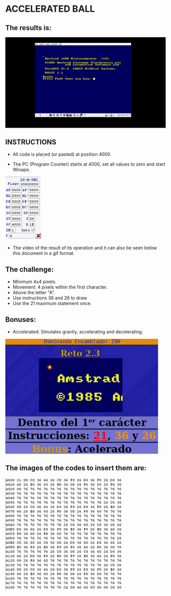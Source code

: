 # ACCELERATED BALL

## The results is:

![](https://github.com/aggranadoss/amstradcpc-machine-code/blob/master/images/accelerated_ball/gifs/accelerated_ball.gif)


## INSTRUCTIONS

- All code is placed (or pasted) at position 4000.

- The PC (Program Counter) starts at 4000, set all values to zero and start Winape.

![](https://github.com/aggranadoss/amstradcpc-machine-code/blob/master/images/accelerated_ball/accelerated_ball.png)

- The video of the result of its operation and it can also be seen below this document in a gif format.


## The challenge:

- Minimum 4x4 pixels.
- Movement: 4 pixels within the first character.
- Above the letter "A".
- Use instructions 36 and 26 to draw.
- Use the 21 maximum statement once.

## Bonuses:

- Accelerated: Simulates gravity, accelerating and decelerating.

![](https://github.com/aggranadoss/amstradcpc-machine-code/blob/master/images/accelerated_ball/gifs/challenge.gif)


## The images of the codes to insert them are:

![](https://github.com/aggranadoss/amstradcpc-machine-code/blob/master/images/accelerated_ball/pelota_acelerada.png)